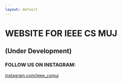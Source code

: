 ```yaml
---
layout: default
---
```


# WEBSITE FOR IEEE CS MUJ
## (Under Development)

### FOLLOW US ON INSTAGRAM: 
<a href="https://www.instagram.com/ieee_csmuj">instagram.com/ieee_csmuj</a>
